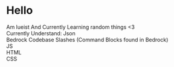 # Hello
Am lueist And Currently Learning random things <3 <br>
Currently Understand:
Json<br>
Bedrock Codebase Slashes (Command Blocks found in Bedrock)<br>
JS<br>
HTML<br>
CSS<br>
